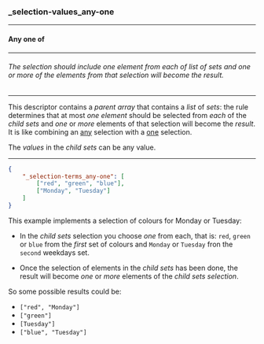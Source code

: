 ### _selection-values_any-one



------
#### Any one of



------
###### The selection should include one element from each of list of sets and one or more of the elements from that selection will become the result.



------
This descriptor contains a *parent array* that contains a *list* of *sets*: the rule determines that at most *one element* should be selected from *each* of the *child sets* and *one* or *more* elements of that selection will become the *result*. It is like combining an [any](_selection-valuesany) selection with a [one](_selection-values_one) selection.

The *values* in the *child sets* can be any value.



------
```json
{
	"_selection-terms_any-one": [
		["red", "green", "blue"],
		["Monday", "Tuesday"]
	]
}
```

This example implements a selection of colours for Monday or Tuesday:

- In the *child sets* selection you choose *one* from each, that is: `red`, `green` or `blue` from the *first* set of colours and `Monday` or `Tuesday` fron the `second` weekdays set.
  
- Once the selection of elements in the *child sets* has been done, the result will become *one* or *more* elements of the *child sets selection*.
  

So some possible results could be:

- `["red", "Monday"]`
- `["green"]`
- `[Tuesday"]`
- `["blue", "Tuesday"]`
